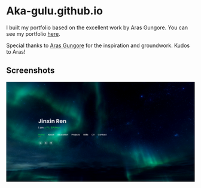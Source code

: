 # Aka-gulu.github.io


I built my portfolio based on the excellent work by Aras Gungore. You can see my portfolio [here](https://aka-gulu.github.io).

Special thanks to [Aras Gungore](https://github.com/arasgungore/arasgungore.github.io) for the inspiration and groundwork. Kudos to Aras!




## Screenshots

<p float="center">
    <img src="https://github.com/Aka-Gulu/Aka-Gulu.github.io/blob/main/Screenshots/Screenshot.png" width="800">
</p>
